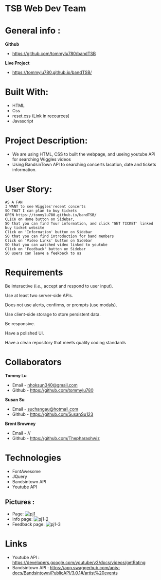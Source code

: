 # TSB Web Dev Team

# General info :

**Github**
* https://github.com/tommylu780/bandTSB

**Live Project**
* https://tommylu780.github.io/bandTSB/

# Built With:

* HTML
* Css
* reset.css (Link in recources)
* Javascript

# Project Description:

* We are using HTML, CSS to built the webpage, and useing youtube API for searching Wiggles videos 
* Using BandsinTown API to searching concerts lacation, date and tickets information.

# User Story:
```
AS A FAN
I WANT to see Wiggles'recent concerts 
SO THAT I can plan to buy tickets
OPEN https://tommylu780.github.io/bandTSB/
CLICK on Home button on Sidebar, 
SO that you can find Tour information, and click "GET TICKET' linked buy ticket website
Click on 'Information' button on Sidebar
SO that you can find introduction for band members
Click on 'Video Links' button on Sidebar
SO that you can watched video linked to youtube
Click on 'Feedback' button on Sidebar
SO users can leave a feekback to us
```

# Requirements

Be interactive (i.e., accept and respond to user input).

Use at least two server-side APIs.

Does not use alerts, confirms, or prompts (use modals).

Use client-side storage to store persistent data.

Be responsive.

Have a polished UI.

Have a clean repository that meets quality coding standards 

# Collaborators

**Tommy Lu**
- Email - nhoksun340@gmail.com
- Github - https://github.com/tommylu780

**Susan Su**
- Email - suchangau@hotmail.com
- Github - https://github.com/SusanSu123

**Brent Browney**
- Email - // 
- Github - https://github.com/Thepharaohwiz


# Technologies
- FontAwesome
- JQuery
- Bandsintown API
- Youtube API

## Pictures :
- Page:
![pj1](https://user-images.githubusercontent.com/53459495/114510180-b5341f80-9c79-11eb-9840-3978c92688e9.PNG)
- Info page:
![pj1-2](https://user-images.githubusercontent.com/53459495/114510221-c1b87800-9c79-11eb-8b69-f88fc8269f13.PNG)
- Feedback page:
![pj1-3](https://user-images.githubusercontent.com/53459495/114510249-caa94980-9c79-11eb-8e4c-e3a61f8b3549.PNG)


# Links
- Youtube API : https://developers.google.com/youtube/v3/docs/videos/getRating
- Bandsintown API : https://app.swaggerhub.com/apis-docs/Bandsintown/PublicAPI/3.0.1#/artist%20events 
